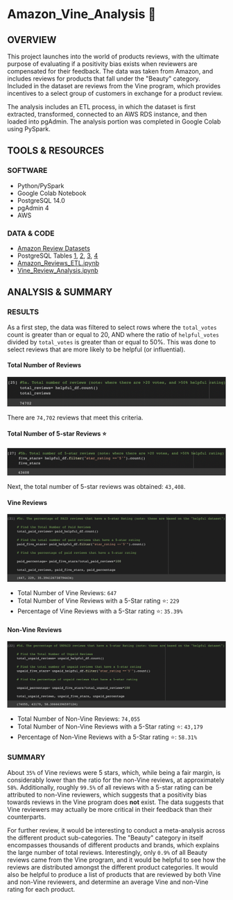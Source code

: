 # Amazon_Vine_Analysis :lipstick:

## OVERVIEW

This project launches into the world of products reviews, with the ultimate purpose of evaluating if a positivity bias exists when reviewers are compensated for their feedback. The data was taken from Amazon, and includes reviews for products that fall under the "Beauty" category. Included in the dataset are reviews from the Vine program, which provides incentives to a select group of customers in exchange for a product review. 

The analysis includes an ETL process, in which the dataset is first extracted, transformed, connected to an AWS RDS instance, and then loaded into pgAdmin. The analysis portion was completed in Google Colab using PySpark.


## TOOLS & RESOURCES

### SOFTWARE

* Python/PySpark
* Google Colab Notebook
* PostgreSQL 14.0 
* pgAdmin 4
* AWS 

### DATA & CODE

* [Amazon Review Datasets](https://s3.amazonaws.com/amazon-reviews-pds/tsv/index.txt)
* PostgreSQL Tables [1](https://github.com/farwaali08/Amazon_Vine_Analysis/blob/0505d67f39c2e11c79a12c9888dadc70b3868a86/Images/customers_table.png), [2](https://github.com/farwaali08/Amazon_Vine_Analysis/blob/0505d67f39c2e11c79a12c9888dadc70b3868a86/Images/products_table.png), [3](https://github.com/farwaali08/Amazon_Vine_Analysis/blob/0505d67f39c2e11c79a12c9888dadc70b3868a86/Images/review_table.png), [4](https://github.com/farwaali08/Amazon_Vine_Analysis/blob/0505d67f39c2e11c79a12c9888dadc70b3868a86/Images/vine_table.png)
* [Amazon_Reviews_ETL.ipynb](https://github.com/farwaali08/Amazon_Vine_Analysis/blob/808f26d8e865d526ed7110dc10b0847ad9d5428c/Amazon_Reviews_ETL.ipynb)
* [Vine_Review_Analysis.ipynb](https://github.com/farwaali08/Amazon_Vine_Analysis/blob/808f26d8e865d526ed7110dc10b0847ad9d5428c/Vine_Review_Analysis.ipynb)

## ANALYSIS & SUMMARY

### RESULTS

As a first step, the data was filtered to select rows where the `total_votes` count is greater than or equal to 20, AND where the ratio of `helpful_votes` divided by `total_votes` is greater than or equal to 50%. This was done to select reviews that are more likely to be helpful (or influential).

#### Total Number of Reviews

![alt_text](https://github.com/farwaali08/Amazon_Vine_Analysis/blob/18ff916817faa07e0ce8950fafe5615d187ff6f2/Images/analysis1.png)

There are `74,702` reviews that meet this criteria.

#### Total Number of 5-star Reviews ⭐

![alt_text](https://github.com/farwaali08/Amazon_Vine_Analysis/blob/18ff916817faa07e0ce8950fafe5615d187ff6f2/Images/analysis2.png)

Next, the total number of 5-star reviews was obtained: `43,408`.

#### Vine Reviews 

![alt_text](https://github.com/farwaali08/Amazon_Vine_Analysis/blob/18ff916817faa07e0ce8950fafe5615d187ff6f2/Images/analysis3.png)

* Total Number of Vine Reviews: `647`
* Total Number of Vine Reviews with a 5-Star rating ⭐: `229`
* Percentage of Vine Reviews with a 5-Star rating ⭐: `35.39%`

#### Non-Vine Reviews 

![alt_text](https://github.com/farwaali08/Amazon_Vine_Analysis/blob/18ff916817faa07e0ce8950fafe5615d187ff6f2/Images/analysis4.png)

* Total Number of Non-Vine Reviews: `74,055`
* Total Number of Non-Vine Reviews with a 5-Star rating ⭐: `43,179`
* Percentage of Non-Vine Reviews with a 5-Star rating ⭐: `58.31%`

### SUMMARY

About `35%` of Vine reviews were 5 stars, which, while being a fair margin, is considerably lower than the ratio for the non-Vine reviews, at approximately `58%`. Additionally, roughly `99.5%` of all reviews with a 5-star rating can be attributed to non-Vine reviewers, which suggests that a positivity bias towards reviews in the Vine program does **not** exist. The data suggests that Vine reviewers may actually be more critical in their feedback than their counterparts.

For further review, it would be interesting to conduct a meta-analysis across the different product sub-categories. The "Beauty" category in itself encompasses thousands of different products and brands, which explains the large number of total reviews. Interestingly, only `0.9%` of all Beauty reviews came from the Vine program, and it would be helpful to see how the reviews are distributed amongst the different product categories. It would also be helpful to produce a list of products that are reviewed by both Vine and non-Vine reviewers, and determine an average Vine and non-Vine rating for each product.
